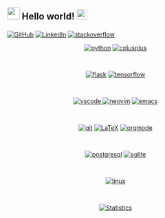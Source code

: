 ## <p align="LEFT"> <img src="https://github.com/nitinajaydixit/nitinajaydixit/blob/master/Assests/Hi.gif" width="29px"> Hello world!&nbsp;<img src="https://github.com/nitinajaydixit/nitinajaydixit/blob/master/Assests/Earth.gif" width="24px"></p>
<a href="https://github.com/nitinajaydixit"><img src="https://img.shields.io/github/followers/nitinajaydixit.svg?label=GitHub&style=social" alt="GitHub"></a>
<a href="https://www.linkedin.com/in/nitin-a-dixit"><img src="https://img.shields.io/badge/LinkedIn--_.svg?style=social&logo=linkedin" alt="LinkedIn"></a>
<a href="https://stackoverflow.com/users/9164526/nitin-dixit"><img src="https://img.shields.io/badge/stackoverflow-FE7A16.svg?style=social&logo=stackoverflow" alt="stackoverflow"></a>
<br>


<p align="center">
        <a href="https://github.com/nitinajaydixit/social-robot"><img src="https://img.shields.io/badge/python-DAA520.svg?style=for-the-badge&logo=python&logoColor=black" alt="python"></a>
	<a href="https://github.com/nitinajaydixit/ktu-cs-lab"><img src="https://img.shields.io/badge/c/c++-373637.svg?style=for-the-badge&logo=c%2B%2B&logoColor=informational" alt="cplusplus"></a>
</p><br>
<p align="center">
    		<a href="https://github.com/yedhink/todo-webapp"><img src="https://img.shields.io/badge/flask-000000.svg?style=for-the-badge&logo=flask&logoColor=white" alt="flask"></a>
	    <a href="https://github.com/yedhink/social-robot"><img src="https://img.shields.io/badge/tensorflow-FF6F00.svg?style=for-the-badge&logo=tensorflow&logoColor=white" alt="tensorflow"></a>
</p><br>


<p align="center">
	<a href="https://github.com/yedhink/dotfiles_ikigai">
		<img src="https://img.shields.io/badge/vscode-blue.svg?style=for-the-badge&logo=visual-studio-code" alt="vscode">
	</a>
	<a href="https://github.com/yedhink/dotfiles_ikigai"><img src="https://img.shields.io/badge/neovim-darkgreen.svg?style=for-the-badge&logo=neovim&logoColor=white" alt="neovim"></a>
	<a href="https://github.com/yedhink/dotfiles_ikigai"><img src="https://img.shields.io/badge/spacemacs-purple.svg?style=for-the-badge&logo=spacemacs&logoColor=white" alt="emacs"></a>
</p><br>

<p align="center">
	 <a href="https://github.com/yedhink/dotfiles_ikigai"><img src="https://img.shields.io/badge/git-F05032.svg?style=for-the-badge&logo=git&logoColor=white" alt="git"></a>
	 <a href="https://github.com/yedhink/social-robot"><img src="https://img.shields.io/badge/LaTeX-008080.svg?style=for-the-badge&logo=latex&logoColor=white" alt="LaTeX"></a>
	<a href="https://github.com/yedhink/unittesting-seminar"><img src="https://img.shields.io/badge/org--mode-7F5AB6.svg?style=for-the-badge&logo=gnu-emacs&logoColor=white" alt="orgmode"></a>
</p><br>


<p align="center">
	 <a href="https://github.com/yedhink/dotfiles_ikigai"><img src="https://img.shields.io/badge/postgresql-336791.svg?style=for-the-badge&logo=postgresql&logoColor=black" alt="postgresql"></a>
		 <a href="https://github.com/yedhink/dotfiles_ikigai"><img src="https://img.shields.io/badge/sqlite-003B57.svg?style=for-the-badge&logo=sqlite&logoColor=black" alt="sqlite"></a>
</p><br>

<p align="center">
	<a href="https://github.com/yedhink"><img src="https://img.shields.io/badge/*nix is life-black.svg?logo=linux" alt="linux"></a>
</p><br>

<p align="center">
<a href="https://github.com/yedhink/dotfiles_ikigai">
<img align="center" src="https://github-readme-stats.vercel.app/api?username=yedhink&show_icons=true&title_color=fff&icon_color=79ff97&text_color=9f9f9f&bg_color=151515" alt="Statistics"/>
</a></p><br>



<!--
**nitinajaydixit/nitinajaydixit** is a ✨ _special_ ✨ repository because its `README.md` (this file) appears on your GitHub profile.

Here are some ideas to get you started:

- 🔭 I’m currently working on ...
- 🌱 I’m currently learning ...
- 👯 I’m looking to collaborate on ...
- 🤔 I’m looking for help with ...
- 💬 Ask me about ...
- 📫 How to reach me: ...
- 😄 Pronouns: ...
- ⚡ Fun fact: ...
-->
